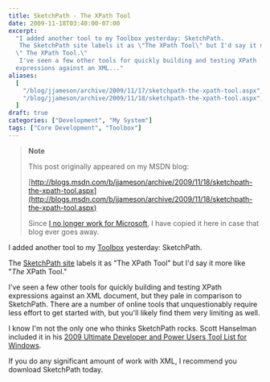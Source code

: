 ```yaml
---
title: SketchPath - The XPath Tool
date: 2009-11-18T03:40:00-07:00
excerpt:
  "I added another tool to my Toolbox yesterday: SketchPath. 
   The SketchPath site labels it as \"The XPath Tool\" but I'd say it more like
  \" The XPath Tool.\" 
   I've seen a few other tools for quickly building and testing XPath
  expressions against an XML..."
aliases:
  [
    "/blog/jjameson/archive/2009/11/17/sketchpath-the-xpath-tool.aspx",
    "/blog/jjameson/archive/2009/11/18/sketchpath-the-xpath-tool.aspx",
  ]
draft: true
categories: ["Development", "My System"]
tags: ["Core Development", "Toolbox"]
---
```


> **Note**
>
> This post originally appeared on my MSDN blog:
>
> [http://blogs.msdn.com/b/jjameson/archive/2009/11/18/sketchpath-the-xpath-tool.aspx](http://blogs.msdn.com/b/jjameson/archive/2009/11/18/sketchpath-the-xpath-tool.aspx)
>
> Since
> [I no longer work for Microsoft](/blog/jjameson/2011/09/02/last-day-with-microsoft),
> I have copied it here in case that blog ever goes away.

I added another tool to my
[Toolbox](/blog/jjameson/2007/03/22/backedup-and-notbackedup) yesterday:
SketchPath.

The [SketchPath site](http://www.sketchpath.com/) labels it as "The XPath Tool"
but I'd say it more like "*The* XPath Tool."

I've seen a few other tools for quickly building and testing XPath expressions
against an XML document, but they pale in comparison to SketchPath. There are a
number of online tools that unquestionably require less effort to get started
with, but you'll likely find them very limiting as well.

I know I'm not the only one who thinks SketchPath rocks. Scott Hanselman
included it in his
[2009 Ultimate Developer and Power Users Tool List for Windows](http://www.hanselman.com/blog/ScottHanselmans2009UltimateDeveloperAndPowerUsersToolListForWindows.aspx).

If you do any significant amount of work with XML, I recommend you download
SketchPath today.
